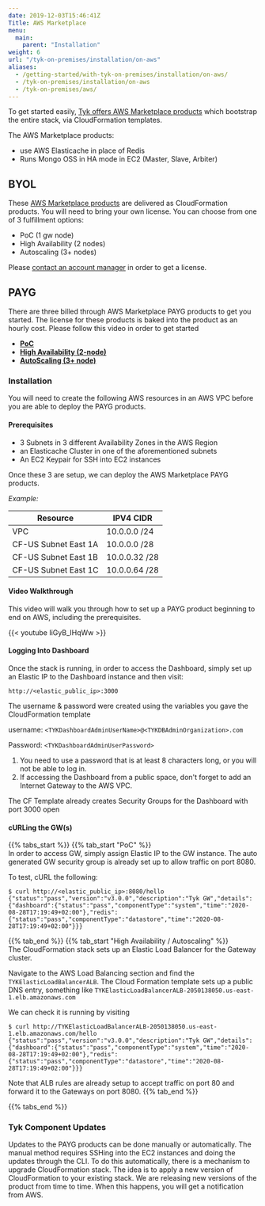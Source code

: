 ```yaml
---
date: 2019-12-03T15:46:41Z
Title: AWS Marketplace
menu:
  main:
    parent: "Installation"
weight: 6
url: "/tyk-on-premises/installation/on-aws"
aliases:
  - /getting-started/with-tyk-on-premises/installation/on-aws/
  - /tyk-on-premises/installation/on-aws
  - /tyk-on-premises/aws/
---
```


To get started easily, [Tyk offers AWS Marketplace products][6] which bootstrap the entire stack, via CloudFormation templates.

The AWS Marketplace products:

- use AWS Elasticache in place of Redis
- Runs Mongo OSS in HA mode in EC2 (Master, Slave, Arbiter)

## BYOL

These [AWS Marketplace products][5] are delivered as CloudFormation products. You will need to bring your own license.  You can choose from one of 3 fulfillment options:

- PoC (1 gw node)
- High Availability (2 nodes)
- Autoscaling (3+ nodes)

Please [contact an account manager][7] in order to get a license.

## PAYG
There are three billed through AWS Marketplace PAYG products to get you started.  The license for these products is baked into the product as an hourly cost.  Please follow this video in order to get started

- [**PoC**][2]
- [**High Availability (2-node)**][4]
- [**AutoScaling (3+ node)**][3]

### Installation

You will need to create the following AWS resources in an AWS VPC before you are able to deploy the PAYG products.

#### Prerequisites

- 3 Subnets in 3 different Availability Zones in the AWS Region
- an Elasticache Cluster in one of the aforementioned subnets
- An EC2 Keypair for SSH into EC2 instances

Once these 3 are setup, we can deploy the AWS Marketplace PAYG products.

*Example:*

|  Resource            | IPV4 CIDR     |
|----------------------|---------------|
| VPC                  | 10.0.0.0 /24  |
| CF-US Subnet East 1A | 10.0.0.0 /28  |
| CF-US Subnet East 1B | 10.0.0.32 /28 |
| CF-US Subnet East 1C | 10.0.0.64 /28 |

#### Video Walkthrough
This video will walk you through how to set up a PAYG product beginning to end on AWS, including the prerequisites.

{{< youtube IiGyB_IHqWw >}}

#### Logging Into Dashboard
Once the stack is running, in order to access the Dashboard, simply set up an Elastic IP to the Dashboard instance and then visit:

`http://<elastic_public_ip>:3000`

The username & password were created using the variables you gave the CloudFormation template

username: `<TYKDashboardAdminUserName>@<TYKDBAdminOrganization>.com`

Password: `<TYKDashboardAdminUserPassword>`

1. You need to use a password that is at least 8 characters long, or you will not be able to log in.
2. If accessing the Dashboard from a public space, don't forget to add an Internet Gateway to the AWS VPC.

The CF Template already creates Security Groups for the Dashboard with port 3000 open

#### cURLing the GW(s)

{{% tabs_start %}}
{{% tab_start "PoC" %}}
<br>
In order to access GW, simply assign Elastic IP to the GW instance.  The auto generated GW security group is already set up to allow traffic on port 8080.

To test, cURL the following: 
```{.copyWrapper}
$ curl http://<elastic_public_ip>:8080/hello
{"status":"pass","version":"v3.0.0","description":"Tyk GW","details":{"dashboard":{"status":"pass","componentType":"system","time":"2020-08-28T17:19:49+02:00"},"redis":{"status":"pass","componentType":"datastore","time":"2020-08-28T17:19:49+02:00"}}}
```

{{% tab_end %}}
{{% tab_start "High Availability / Autoscaling" %}}
<br>
The CloudFormation stack sets up an Elastic Load Balancer for the Gateway cluster.  

Navigate to the AWS Load Balancing section and find the  `TYKElasticLoadBalancerALB`.  The Cloud Formation template sets up a public DNS entry, something like `TYKElasticLoadBalancerALB-2050138050.us-east-1.elb.amazonaws.com`

We can check it is running by visiting
```{.copyWrapper}
$ curl http://TYKElasticLoadBalancerALB-2050138050.us-east-1.elb.amazonaws.com/hello
{"status":"pass","version":"v3.0.0","description":"Tyk GW","details":{"dashboard":{"status":"pass","componentType":"system","time":"2020-08-28T17:19:49+02:00"},"redis":{"status":"pass","componentType":"datastore","time":"2020-08-28T17:19:49+02:00"}}}
```

Note that ALB rules are already setup to accept traffic on port 80 and forward it to the Gateways on port 8080.
{{% tab_end %}}

{{% tabs_end %}}


### Tyk Component Updates
Updates to the PAYG products can be done manually or automatically.  The manual method requires SSHing into the EC2 instances and doing the updates through the CLI.  To do this automatically, there is a mechanism to upgrade CloudFormation stack. The idea is to apply a new version of CloudFormation to your existing stack. We are releasing new versions of the product from time to time. When this happens, you will get a notification from AWS.


[2]: https://aws.amazon.com/marketplace/pp/prodview-elvk5mxxlkueu?qid=1575313242174&sr=0-4&ref_=srh_res_product_title
[3]: https://aws.amazon.com/marketplace/pp/prodview-2bgdxbpeygf5w?qid=1575313242174&sr=0-5&ref_=srh_res_product_title
[4]: https://aws.amazon.com/marketplace/pp/prodview-nempvlrcr4fq4?qid=1575313242174&sr=0-3&ref_=srh_res_product_title
[5]: https://aws.amazon.com/marketplace/pp/prodview-nphqjavwaqes6?ref_=aws-mp-console-subscription-detail-payg#pdp-pricing
[6]: https://aws.amazon.com/marketplace/seller-profile?id=432b7859-4299-4278-8eb2-f7bbe7739ec6&ref=dtl_prodview-nphqjavwaqes6
[7]: https://pages.tyk.io/get-started-with-tyk

